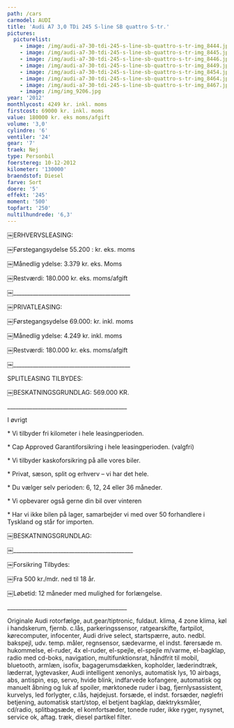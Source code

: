 ```yaml
---
path: /cars
carmodel: AUDI
title: 'Audi A7 3,0 TDi 245 S-line SB quattro S-tr.'
pictures:
  picturelist:
    - image: /img/audi-a7-30-tdi-245-s-line-sb-quattro-s-tr-img_8444.jpg
    - image: /img/audi-a7-30-tdi-245-s-line-sb-quattro-s-tr-img_8445.jpg
    - image: /img/audi-a7-30-tdi-245-s-line-sb-quattro-s-tr-img_8446.jpg
    - image: /img/audi-a7-30-tdi-245-s-line-sb-quattro-s-tr-img_8449.jpg
    - image: /img/audi-a7-30-tdi-245-s-line-sb-quattro-s-tr-img_8454.jpg
    - image: /img/audi-a7-30-tdi-245-s-line-sb-quattro-s-tr-img_8464.jpg
    - image: /img/audi-a7-30-tdi-245-s-line-sb-quattro-s-tr-img_8467.jpg
    - image: /img/img_9206.jpg
year: '2012'
monthlycost: 4249 kr. inkl. moms
firstcost: 69000 kr. inkl. moms
value: 180000 kr. eks moms/afgift
volume: '3,0'
cylindre: '6'
ventiler: '24'
gear: '7'
traek: Nej
type: Personbil
foerstereg: 10-12-2012
kilometer: '130000'
braendstof: Diesel
farve: Sort
doere: '5'
effekt: '245'
moment: '500'
topfart: '250'
nultilhundrede: '6,3'
---
```

￼ERHVERVSLEASING:

￼Førstegangsydelse 55.200 : kr. eks. moms

￼Månedlig ydelse: 3.379 kr. eks. Moms

￼Restværdi: 180.000 kr. eks. moms/afgift

￼\_\_\_\_\_\_\_\_\_\_\_\_\_\_\_\_\_\_\_\_\_\_\_\_\_\_\_\_\_\_\_\_\_\_\_\_\_\_\_\_\_\_

￼PRIVATLEASING:

￼Førstegangsydelse 69.000: kr. inkl. moms

￼Månedlig ydelse: 4.249 kr. inkl. moms

￼Restværdi: 180.000 kr. eks. moms/afgift

￼\_\_\_\_\_\_\_\_\_\_\_\_\_\_\_\_\_\_\_\_\_\_\_\_\_\_\_\_\_\_\_\_\_\_\_\_\_\_\_\_\_\_

SPLITLEASING TILBYDES:

￼BESKATNINGSGRUNDLAG: 569.000 KR. 

\_\_\_\_\_\_\_\_\_\_\_\_\_\_\_\_\_\_\_\_\_\_\_\_\_\_\_\_\_\_\_\_\_\_\_\_\_\_\_\_\_\__

I øvrigt

\* Vi tilbyder fri kilometer i hele leasingperioden.

\* Cap Approved Garantiforsikring i hele leasingperioden. (valgfri)

\* Vi tilbyder kaskoforsikring på alle vores biler.

\* Privat, sæson, split og erhverv – vi har det hele.

\* Du vælger selv perioden: 6, 12, 24 eller 36 måneder.

\* Vi opbevarer også gerne din bil over vinteren

\* Har vi ikke bilen på lager, samarbejder vi med over 50 forhandlere i Tyskland og står for importen.

￼BESKATNINGSGRUNDLAG:

￼\_\_\_\_\_\_\_\_\_\_\_\_\_\_\_\_\_\_\_\_\_\_\_\_\_\_\_\_\_\_\_\_\_\_\_\_\_\_\_\_\_\__

￼Forsikring Tilbydes:

￼Fra 500 kr./mdr. ned til 18 år.

￼Løbetid: 12 måneder med mulighed for forlængelse.

\_\_\_\_\_\_\_\_\_\_\_\_\_\_\_\_\_\_\_\_\_\_\_\_\_\_\_\_\_\_\_\_\_\_\_\_\_\_\_\_\_\__

Originale Audi rotorfælge, aut.gear/tiptronic, fuldaut. klima, 4 zone klima, køl i handskerum, fjernb. c.lås, parkeringssensor, ratgearskifte, fartpilot, kørecomputer, infocenter, Audi drive select, startspærre, auto. nedbl. bakspejl, udv. temp. måler, regnsensor, sædevarme, el indst. førersæde m. hukommelse, el-ruder, 4x el-ruder, el-spejle, el-spejle m/varme, el-bagklap, radio med cd-boks, navigation, multifunktionsrat, håndfrit til mobil, bluetooth, armlæn, isofix, bagagerumsdækken, kopholder, læderindtræk, læderrat, lygtevasker, Audi intelligent xenonlys, automatisk lys, 10 airbags, abs, antispin, esp, servo, hvide blink, indfarvede kofangere, automatisk og manuelt åbning og luk af spoiler, mørktonede ruder i bag, fjernlysassistent, kurvelys, led forlygter, c.lås, højdejust. forsæde, el indst. forsæder, nøglefri betjening, automatisk start/stop, el betjent bagklap, dæktryksmåler, cd/radio, splitbagsæde, el komfortsæder, tonede ruder, ikke ryger, nysynet, service ok, aftag. træk, diesel partikel filter.
